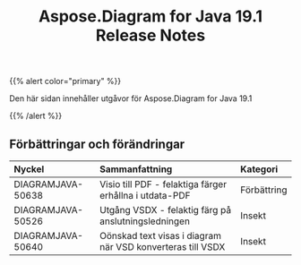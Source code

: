 ﻿---
title: Aspose.Diagram for Java 19.1 Release Notes
type: docs
weight: 120
url: /sv/java/aspose-diagram-for-java-19-1-release-notes/
---
{{% alert color="primary" %}} 

Den här sidan innehåller utgåvor för Aspose.Diagram for Java 19.1

{{% /alert %}} 
## **Förbättringar och förändringar**

|**Nyckel**|**Sammanfattning**|**Kategori**|
|:- |:- |:- |
|DIAGRAMJAVA-50638|Visio till PDF - felaktiga färger erhållna i utdata-PDF|Förbättring|
|DIAGRAMJAVA-50526|Utgång VSDX - felaktig färg på anslutningsledningen|Insekt|
|DIAGRAMJAVA-50640|Oönskad text visas i diagram när VSD konverteras till VSDX|Insekt|

